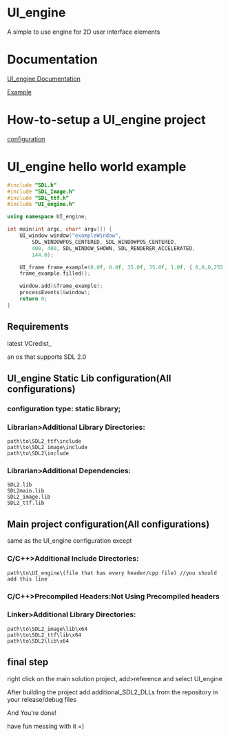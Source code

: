 # UI_engine
A simple to use engine for 2D user interface elements

# Documentation
[UI_engine Documentation](https://boroicamarius.github.io/UI_engine/UI_engine_Docs.html)

[Example](https://github.com/boroicamarius/UI_engine/tree/main#ui_engine-hello-world-example)
# How-to-setup a UI_engine project
[configuration](https://github.com/boroicamarius/UI_engine/tree/main#ui_engine-static-lib-configurationall-configurations)

# UI_engine hello world example
```cpp
#include "SDL.h"
#include "SDL_Image.h"
#include "SDL_ttf.h"
#include "UI_engine.h"

using namespace UI_engine;

int main(int argc, char* argv[]) {
	UI_window window("exampleWindow",
		SDL_WINDOWPOS_CENTERED, SDL_WINDOWPOS_CENTERED,
		400, 400, SDL_WINDOW_SHOWN, SDL_RENDERER_ACCELERATED,
		144.0);

	UI_frame frame_example(0.0f, 0.0f, 35.0f, 35.0f, 1.0f, { 0,0,0,255 });
	frame_example.filled();

	window.add(&frame_example);
	processEvents(&window);
	return 0;
}
```

## Requirements

latest VCredist_

an os that supports SDL 2.0

## UI_engine Static Lib configuration(All configurations)
### configuration type: static library;

### Librarian>Additional Library Directories:
	path\to\SDL2_ttf\include
	path\to\SDL2_image\include
	path\to\SDL2\include

### Librarian>Additional Dependencies:
	SDL2.lib
	SDL2main.lib
	SDL2_image.lib
	SDL2_ttf.lib
		
		
## Main project configuration(All configurations)
same as the UI_engine configuration except

### C/C++>Additional Include Directories:
	path\to\UI_engine\(file that has every header/cpp file) //you should add this line

### C/C++>Precompiled Headers:Not Using Precompiled headers

### Linker>Additional Library Directories:
	path\to\SDL2_image\lib\x64
	path\to\SDL2_ttf\lib\x64
	path\to\SDL2\lib\x64
		
## final step
right click on the main solution project, add>reference and select UI_engine

After building the project add additional_SDL2_DLLs from the repository in your release/debug files 

And You're done!

have fun messing with it =)
